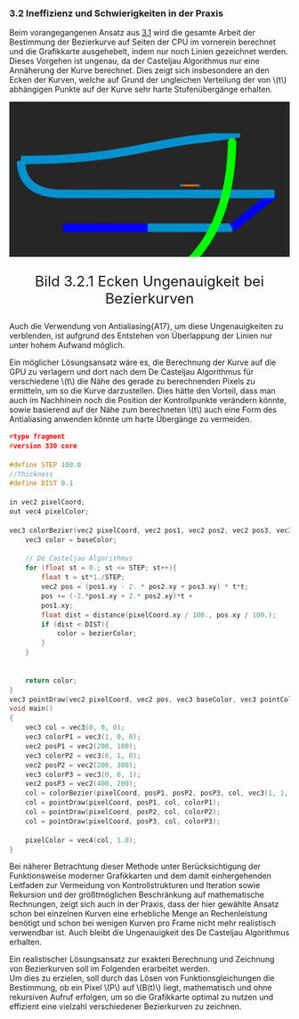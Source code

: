 ### 3.2 Ineffizienz und Schwierigkeiten in der Praxis

Beim vorangegangenen Ansatz aus [3.1](./Anwendung.md) wird die gesamte Arbeit der Bestimmung der Bezierkurve auf Seiten der CPU im vornerein berechnet und die Grafikkarte ausgehebelt, indem nur noch Linien gezeichnet werden. Dieses Vorgehen ist ungenau, da der Casteljau Algorithmus nur eine Annäherung der Kurve berechnet. Dies zeigt sich insbesondere an den Ecken der Kurven, welche auf Grund der ungleichen Verteilung der von \\(t\\) abhängigen Punkte auf der Kurve sehr harte Stufenübergänge erhalten. 

![Ecken ungenauigkeit bei Bezierkurven](../img/RailwayEdgeDistortion.png)
<p style="text-align: center; font-size: 1.6rem;">Bild 3.2.1 Ecken Ungenauigkeit bei Bezierkurven</p>

Auch die Verwendung von Antialiasing{A17}, um diese Ungenauigkeiten zu verblenden, ist aufgrund des Entstehen von Überlappung der Linien nur unter hohem Aufwand möglich. 

Ein möglicher Lösungsansatz wäre es, die Berechnung der Kurve auf die GPU zu verlagern und dort nach dem De Casteljau Algorithmus für verschiedene \\(t\\) die Nähe des gerade zu berechnenden Pixels zu ermitteln, um so die Kurve darzustellen. Dies hätte den Vorteil, dass man auch im Nachhinein noch die Position der Kontrollpunkte verändern könnte, sowie basierend auf der Nähe zum berechneten \\(t\\) auch eine Form des Antialiasing anwenden könnte um harte Übergänge zu vermeiden.

```cpp
#type fragment
#version 330 core

#define STEP 100.0
//Thickness
#define DIST 0.1

in vec2 pixelCoord;
out vec4 pixelColor;

vec3 colorBezier(vec2 pixelCoord, vec2 pos1, vec2 pos2, vec2 pos3, vec3 baseColor, vec3 bezierColor){
    vec3 color = baseColor;

    // De Casteljau Algorithmus
    for (float st = 0.; st <= STEP; st++){
        float t = st*1./STEP;
        vec2 pos = (pos1.xy - 2. * pos2.xy + pos3.xy) * t*t;
        pos += (-2.*pos1.xy + 2.* pos2.xy)*t +
        pos1.xy;
        float dist = distance(pixelCoord.xy / 100., pos.xy / 100.);
        if (dist < DIST){
            color = bezierColor;
        }
    }


    return color;
}
vec3 pointDraw(vec2 pixelCoord, vec2 pos, vec3 baseColor, vec3 pointColor){...}//SDFCircleFunc
void main()
{
    vec3 col = vec3(0, 0, 0);
    vec3 colorP1 = vec3(1, 0, 0);
    vec2 posP1 = vec2(200, 100);
    vec3 colorP2 = vec3(0, 1, 0);
    vec2 posP2 = vec2(200, 300);
    vec3 colorP3 = vec3(0, 0, 1);
    vec2 posP3 = vec2(400, 200);
    col = colorBezier(pixelCoord, posP1, posP2, posP3, col, vec3(1, 1, 1));
    col = pointDraw(pixelCoord, posP1, col, colorP1);
    col = pointDraw(pixelCoord, posP2, col, colorP2);
    col = pointDraw(pixelCoord, posP3, col, colorP3);

    pixelColor = vec4(col, 1.0);
}
```

Bei näherer Betrachtung dieser Methode unter Berücksichtigung der Funktionsweise moderner Grafikkarten und dem damit einhergehenden Leitfaden zur Vermeidung von Kontrollstrukturen und Iteration sowie Rekursion und der größtmöglichen Beschränkung auf mathematische Rechnungen, zeigt sich auch in der Praxis, dass der hier gewählte Ansatz schon bei einzelnen Kurven eine erhebliche Menge an Rechenleistung benötigt und schon bei wenigen Kurven pro Frame nicht mehr realistisch verwendbar ist. Auch bleibt die Ungenauigkeit des De Casteljau Algorithmus erhalten.

Ein realistischer Lösungsansatz zur exakten Berechnung und Zeichnung von Bezierkurven soll im Folgenden erarbeitet werden. \
Um dies zu erzielen, soll durch das Lösen von Funktionsgleichungen die Bestimmung, ob ein Pixel \\(P\\) auf \\(B(t)\\) liegt, mathematisch und ohne rekursiven Aufruf erfolgen, um so die Grafikkarte optimal zu nutzen und effizient eine vielzahl verschiedener Bezierkurven zu zeichnen.